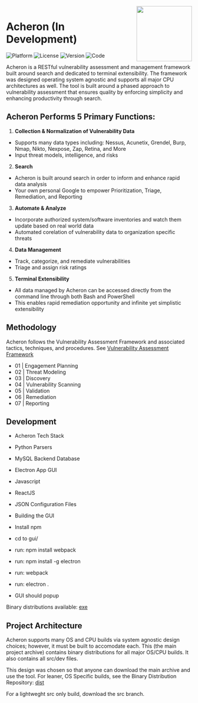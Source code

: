 
<img align="right" src="https://github.com/Acheron-VAF/Acheron/blob/master/src/gui/public/img/logo.png" height="150px" width="150px">

# Acheron (In Development)

![Platform](https://img.shields.io/badge/Platform-WIndows%20%7C%20Linux%20%7C%20OSX-green.svg)
![License](https://img.shields.io/badge/License-MIT-green.svg)
![Version](https://img.shields.io/badge/Version-0.01-green.svg)
![Code](https://img.shields.io/badge/Code-Python%20%7C%20Javascript%20%7C%20ReactJS%20%7C%20MySQL%20%7C%20Electron%20%7C%20JSON-blue.svg)

Acheron is a RESTful vulnerability assessment and management framework built around search and dedicated to terminal extensibility. The framework was designed operating system agnostic and supports all major CPU architectures as well. The tool is built around a phased approach to vulnerability assessment that ensures quality by enforcing simplicity and enhancing productivity through search.

## Acheron Performs 5 Primary Functions:
 1. **Collection & Normalization of Vulnerability Data**
  - Supports many data types including: Nessus, Acunetix, Grendel, Burp, Nmap, Nikto, Nexpose, Zap, Retina, and More
  - Input threat models, intelligence, and risks
 2. **Search**
  - Acheron is built around search in order to inform and enhance rapid data analysis
  - Your own personal Google to empower Prioritization, Triage, Remediation, and Reporting
 3. **Automate & Analyze**
  - Incorporate authorized system/software inventories and watch them update based on real world data
  - Automated corelation of vulnerability data to organization specific threats
 4. **Data Management**
  - Track, categorize, and remediate vulnerabilities
  - Triage and assign risk ratings
 5. **Terminal Extensibility**
  - All data managed by Acheron can be accessed directly from the command line through both Bash and PowerShell
  - This enables rapid remediation opportunity and infinite yet simplistic extensibility


## Methodology
Acheron follows the Vulnerability Assessment Framework and associated tactics, techniques, and procedures. See [Vulnerability Assessment Framework](https://github.com/Acheron-VAF/Vulnerability-Assessment-Framework)

* 01 | Engagement Planning
* 02 | Threat Modeling
* 03 | Discovery
* 04 | Vulnerability Scanning
* 05 | Validation
* 06 | Remediation
* 07 | Reporting


## Development

* Acheron Tech Stack
 * Python Parsers
 * MySQL Backend Database
 * Electron App GUI
  * Javascript
  * ReactJS
  * JSON Configuration Files

* Building the GUI
 * Install npm
 * cd to gui/
 * run: npm install webpack
 * run: npm install -g electron
 * run: webpack
 * run: electron .
 * GUI should popup

Binary distributions available: [exe](https://github.com/Acheron-VAF/Acheron-Dist)



## Project Architecture
Acheron supports many OS and CPU builds via system agnostic design choices; however, it must be built to accomodate each. This (the main project archive) contains binary distributions for all major OS/CPU builds. It also contains all src/dev files.

This design was chosen so that anyone can download the main archive and use the tool. For leaner, OS Specific builds, see the Binary Distribution Repository: [dist](https://github.com/Acheron-VAF/Acheron-Dist)

For a lightweght src only build, download the src branch.
